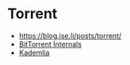 # Torrent

* https://blog.jse.li/posts/torrent/
* [BitTorrent Internals](https://www.youtube.com/playlist?list=PLsdq-3Z1EPT1rNeq2GXpnivaWINnOaCd0)
* [Kademlia](https://www.youtube.com/watch?v=1QdKhNpsj8M)

